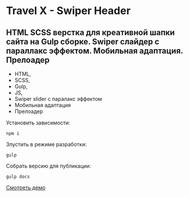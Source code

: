# Travel X - Swiper Header

## HTML SCSS верстка для креативной шапки сайта на Gulp сборке. Swiper слайдер с параллакс эффектом. Мобильная адаптация. Прелоадер

- HTML,
- SCSS,
- Gulp,
- JS,
- Swiper slider с паралакс эффектом
- Мобильная адаптация
- Прелоадер

Установить зависимости:
```
npm i
```

Зпустить в режиме разработки:
```
gulp
```

Собрать версию для публикации:
```
gulp docs
```

[Смотреть демо](https://kovalchuk-alexandr.github.io/Travel-X---Swiper-Header/)
